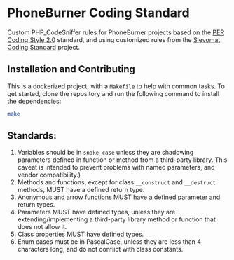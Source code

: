 # PhoneBurner Coding Standard

Custom PHP_CodeSniffer rules for PhoneBurner projects based on
the [PER Coding Style 2.0](https://www.php-fig.org/per/coding-style/)
standard, and using customized rules from the [Slevomat Coding Standard](https://github.com/slevomat/coding-standard)
project.

## Installation and Contributing
This is a dockerized project, with a `Makefile` to help with common tasks. To get
started, clone the repository and run the following command to install the dependencies:

```bash
make
```

## Standards:

1. Variables should be in `snake_case` unless they are shadowing parameters defined in function or method from a
   third-party library. This caveat is intended to prevent problems with named parameters, and vendor compatibility.)
2. Methods and functions, except for class `__construct` and `__destruct` methods, MUST have a defined return type.
3. Anonymous and arrow functions MUST have a defined parameter and return types.
4. Parameters MUST have defined types, unless they are extending/implementing a third-party library method or function
   that does not allow it.
5. Class properties MUST have defined types.
6. Enum cases must be in PascalCase, unless they are less than 4 characters long, and do not conflict with class
   constants.